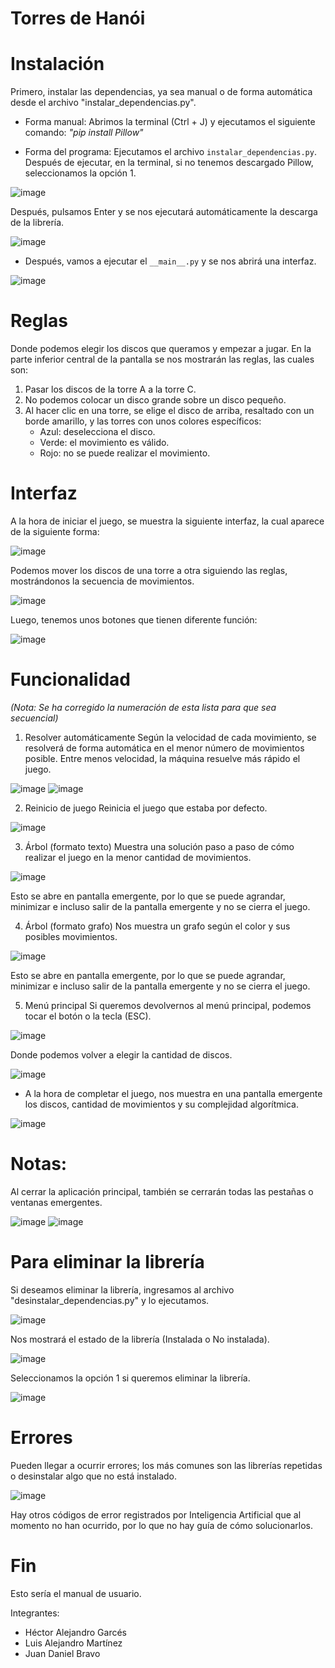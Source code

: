 # Torres de Hanói

# Instalación
Primero, instalar las dependencias, ya sea manual o de forma automática desde el archivo "instalar_dependencias.py".

- Forma manual:
Abrimos la terminal (Ctrl + J) y ejecutamos el siguiente comando:
*"pip install Pillow"*

- Forma del programa:
Ejecutamos el archivo `instalar_dependencias.py`.
Después de ejecutar, en la terminal, si no tenemos descargado Pillow, seleccionamos la opción 1.

![image](https://github.com/user-attachments/assets/4696919e-423c-478a-880c-c430a8fdb92e)

Después, pulsamos Enter y se nos ejecutará automáticamente la descarga de la librería.

![image](https://github.com/user-attachments/assets/21a5cba1-181e-4b62-aade-12068f67b39d)

- Después, vamos a ejecutar el `__main__.py` y se nos abrirá una interfaz.

![image](https://github.com/user-attachments/assets/a2cf6ce9-30f8-435c-a777-3387ce5d4aa1)

# Reglas
Donde podemos elegir los discos que queramos y empezar a jugar.
En la parte inferior central de la pantalla se nos mostrarán las reglas, las cuales son:
1) Pasar los discos de la torre A a la torre C.
2) No podemos colocar un disco grande sobre un disco pequeño.
3) Al hacer clic en una torre, se elige el disco de arriba, resaltado con un borde amarillo, y las torres con unos colores específicos:
    - Azul: deselecciona el disco.
    - Verde: el movimiento es válido.
    - Rojo: no se puede realizar el movimiento.

# Interfaz
A la hora de iniciar el juego, se muestra la siguiente interfaz, la cual aparece de la siguiente forma:

![image](https://github.com/user-attachments/assets/99cbfdeb-3696-4a08-9d95-44c3e0fe71b3)

Podemos mover los discos de una torre a otra siguiendo las reglas, mostrándonos la secuencia de movimientos.

![image](https://github.com/user-attachments/assets/f2b06107-ddd1-4b07-aec9-e155c3797b8a)

Luego, tenemos unos botones que tienen diferente función:

![image](https://github.com/user-attachments/assets/d9991811-39ac-4fad-ab87-252ffa1b8ff2)

# Funcionalidad
*(Nota: Se ha corregido la numeración de esta lista para que sea secuencial)*
1) Resolver automáticamente
Según la velocidad de cada movimiento, se resolverá de forma automática en el menor número de movimientos posible.
Entre menos velocidad, la máquina resuelve más rápido el juego.

![image](https://github.com/user-attachments/assets/3a47343a-4352-4aa9-a3fe-1c4307a7725d)
![image](https://github.com/user-attachments/assets/dbea87ef-5f1a-48db-90c0-f8345ec71334)

2) Reinicio de juego
Reinicia el juego que estaba por defecto.

![image](https://github.com/user-attachments/assets/96ff0fac-7716-4bc7-9e99-dc008afd5964)

3) Árbol (formato texto)
Muestra una solución paso a paso de cómo realizar el juego en la menor cantidad de movimientos.

![image](https://github.com/user-attachments/assets/de5a3f70-d131-4dd8-8b19-e80b2af1d0e9)

Esto se abre en pantalla emergente, por lo que se puede agrandar, minimizar e incluso salir de la pantalla emergente y no se cierra el juego.

4) Árbol (formato grafo)
Nos muestra un grafo según el color y sus posibles movimientos.

![image](https://github.com/user-attachments/assets/c7d89321-376a-4f05-b802-d1a66ed79ed3)

Esto se abre en pantalla emergente, por lo que se puede agrandar, minimizar e incluso salir de la pantalla emergente y no se cierra el juego.

5) Menú principal
Si queremos devolvernos al menú principal, podemos tocar el botón o la tecla (ESC).

![image](https://github.com/user-attachments/assets/c1630007-4de2-48cf-bbdd-38a7bb18a61e)

Donde podemos volver a elegir la cantidad de discos.

![image](https://github.com/user-attachments/assets/88aeed44-388a-4252-a5de-bd9b10d0cbd8)

- A la hora de completar el juego, nos muestra en una pantalla emergente los discos, cantidad de movimientos y su complejidad algorítmica.

![image](https://github.com/user-attachments/assets/d3dcee44-d56d-4507-9706-85ecbcea12f2)

# Notas:
Al cerrar la aplicación principal, también se cerrarán todas las pestañas o ventanas emergentes.

![image](https://github.com/user-attachments/assets/135771bd-87fd-47c7-947a-86e689e94960)
![image](https://github.com/user-attachments/assets/41055cbe-3ea0-4d5c-88c3-b4d72c57e378)

# Para eliminar la librería
Si deseamos eliminar la librería, ingresamos al archivo "desinstalar_dependencias.py" y lo ejecutamos.

![image](https://github.com/user-attachments/assets/f36074ca-ef0b-4821-8154-6c1ccbc07e76)

Nos mostrará el estado de la librería (Instalada o No instalada).

![image](https://github.com/user-attachments/assets/35336d35-39b0-4e2c-8473-1f2918152489)

Seleccionamos la opción 1 si queremos eliminar la librería.

![image](https://github.com/user-attachments/assets/8fc84b6e-ee0b-4a37-83e8-951146617f20)

# Errores
Pueden llegar a ocurrir errores; los más comunes son las librerías repetidas o desinstalar algo que no está instalado.

![image](https://github.com/user-attachments/assets/a4ef2290-f213-4678-82b8-4783fdd3a257)

Hay otros códigos de error registrados por Inteligencia Artificial que al momento no han ocurrido, por lo que no hay guía de cómo solucionarlos.

# Fin
Esto sería el manual de usuario.

Integrantes:
- Héctor Alejandro Garcés
- Luis Alejandro Martínez
- Juan Daniel Bravo








